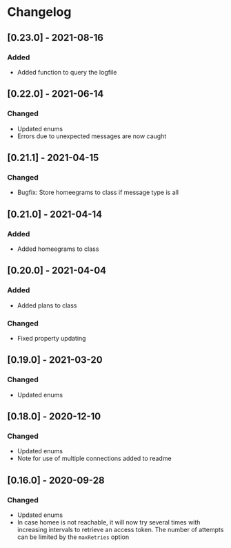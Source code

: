 # Changelog

## [0.23.0] - 2021-08-16
### Added
- Added function to query the logfile

## [0.22.0] - 2021-06-14
### Changed
- Updated enums
- Errors due to unexpected messages are now caught

## [0.21.1] - 2021-04-15
### Changed
- Bugfix: Store homeegrams to class if message type is all

## [0.21.0] - 2021-04-14
### Added
- Added homeegrams to class

## [0.20.0] - 2021-04-04
### Added
- Added plans to class
### Changed
- Fixed property updating

## [0.19.0] - 2021-03-20
### Changed
- Updated enums

## [0.18.0] - 2020-12-10
### Changed
- Updated enums
- Note for use of multiple connections added to readme

## [0.16.0] - 2020-09-28
### Changed
- Updated enums
- In case homee is not reachable, it will now try several times with increasing intervals to retrieve an access token. The number of attempts can be limited by the `maxRetries` option
